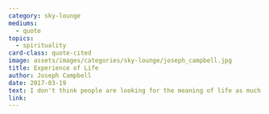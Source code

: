 ```yaml
---
category: sky-lounge
mediums:
  - quote
topics:
  - spirituality
card-class: quote-cited
image: assets/images/categories/sky-lounge/joseph_campbell.jpg
title: Experience of Life
author: Joseph Campbell
date: 2017-03-19
text: I don't think people are looking for the meaning of life as much as they are looking for the experience of being alive.
link:
---
```


